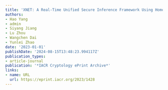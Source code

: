 ```yaml
---
title: 'XNET: A Real-Time Unified Secure Inference Framework Using Homomorphic Encryption'
authors:
- Hao Yang
- admin
- Siyang Jiang
- Lu Zhou
- Wangchen Dai
- Yunlei Zhao
date: '2023-01-01'
publishDate: '2024-08-15T13:48:23.994117Z'
publication_types:
- article-journal
publication: '*IACR Cryptology ePrint Archive*'
links:
- name: URL
  url: https://eprint.iacr.org/2023/1428
---
```

